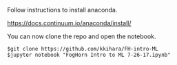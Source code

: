 Follow instructions to install anaconda.

https://docs.continuum.io/anaconda/install/

You can now clone the repo and open the notebook.

```
$git clone https://github.com/kkihara/FH-intro-ML
$jupyter notebook "FogHorn Intro to ML 7-26-17.ipynb"
```
